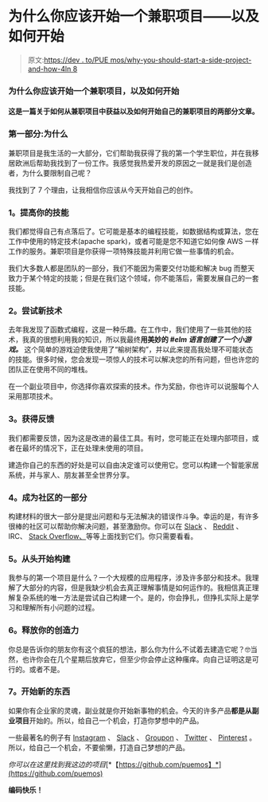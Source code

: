 # 为什么你应该开始一个兼职项目——以及如何开始

> 原文:[https://dev . to/PUE mos/why-you-should-start-a-side-project-and-how-4ln 8](https://dev.to/puemos/why-you-should-start-a-side-project-and-how-4ln8)

### 为什么你应该开始一个兼职项目，以及如何开始

#### 这是一篇关于如何从兼职项目中获益以及如何开始自己的兼职项目的两部分文章。

### [](#first-part-the-why)第一部分:为什么

兼职项目是我生活的一大部分，它们帮助我获得了我的第一个学生职位，并在我移居欧洲后帮助我找到了一份工作。我感觉我热爱开发的原因之一就是我们是创造者，为什么要限制自己呢？

我找到了 7 个理由，让我相信你应该从今天开始自己的创作。

### [](#1-improve-your-skills)1。提高你的技能

我们都觉得自己有点落后了。它可能是基本的编程技能，如数据结构或算法，您在工作中使用的特定技术(apache spark)，或者可能是您不知道它如何像 AWS 一样工作的服务。兼职项目是你获得一项特殊技能并利用它做一些事情的机会。

我们大多数人都是团队的一部分，我们不能因为需要交付功能和解决 bug 而整天致力于某个特定的技能；但是在我们这个领域，你不能落后，需要发展自己的一套技能。

### [](#2-try-new-technologies)2。尝试新技术

去年我发现了函数式编程，这是一种乐趣。在工作中，我们使用了一些其他的技术，我真的很想利用我的知识，所以我最终**用美妙的 *#elm 语言创建了一个小游戏。*** 这个简单的游戏迫使我使用了“榆树架构”，并以此来提高我处理不可能状态的技能。很多时候，您会发现一项惊人的技术可以解决您的所有问题，但也许您的团队正在使用不同的堆栈。

在一个副业项目中，你选择你喜欢探索的技术。作为奖励，你也许可以说服每个人采用那项技术。

### [](#3-get-feedback)3。获得反馈

我们都需要反馈，因为这是改进的最佳工具。有时，您可能正在处理内部项目，或者在最坏的情况下，正在处理未使用的项目。

建造你自己的东西的好处是可以自由决定谁可以使用它。您可以构建一个智能家居系统，并与家人、朋友甚至全世界分享。

### [](#4-be-a-part-of-a-community)4。成为社区的一部分

构建材料的很大一部分是提出问题和与无法解决的错误作斗争。幸运的是，有许多很棒的社区可以帮助你解决问题，甚至激励你。你可以在 [Slack](https://slofile.com/) 、 [Reddit](https://reddit.com) 、IRC、 [Stack Overflow、](https://stackoverflow.com)等等上面找到它们。你只需要看看。

### [](#5-build-it-from-scratch)5。从头开始构建

我参与的第一个项目是什么？一个大规模的应用程序，涉及许多部分和技术。我理解了大部分的内容，但是我缺少机会去真正理解事情是如何运作的。我相信真正理解复杂系统的唯一方法是尝试自己构建一个。是的，你会挣扎，但挣扎实际上是学习和理解所有小问题的过程。

### [](#6-unleash-your-creativity)6。释放你的创造力

你总是告诉你的朋友你有这个疯狂的想法，那么你为什么不试着去建造它呢？🤓当然，也许你会在几个星期后放弃它，但至少你会停止这种瘙痒。向自己证明这是可行的。或者不是。

### [](#7-start-something-new)7。开始新的东西

如果你有企业家的灵魂，副业就是你开始新事物的机会。今天的许多产品**都是从副业项目**开始的。所以，给自己一个机会，打造你梦想中的产品。

一些最著名的例子有 [Instagram](//https%3A%2F%2Fwww.instagram.com) 、 [Slack](//https%3A%2F%2Fwww.slack.com) 、 [Groupon](//https%3A%2F%2Fwww.groupon.com) 、 [Twitter](//https%3A%2F%2Fwww.twitter.com) 、 [Pinterest](//https%3A%2F%2Fwww.pinterest.com) 。所以，给自己一个机会，不要偷懒，打造自己梦想的产品。

*你可以在这里找到我这边的项目*[*【https://github.com/puemos】*](https://github.com/puemos)

**编码快乐！**